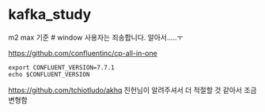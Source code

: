 # kafka_study
m2 max 기준  # window 사용자는 죄송합니다. 알아서.....ㅜ

https://github.com/confluentinc/cp-all-in-one


```shell
export CONFLUENT_VERSION=7.7.1
echo $CONFLUENT_VERSION
```

https://github.com/tchiotludo/akhq
진헌님이 알려주셔서 더 적절할 것 같아서 조금 변형함

